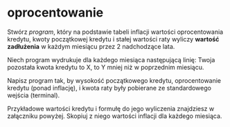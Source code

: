 # oprocentowanie
Stwórz *program*, który na podstawie tabeli inflacji wartości oprocentowania kredytu, kwoty początkowej kredytu i stałej wartości raty wyliczy **wartość zadłużenia** w każdym miesiącu przez 2 nadchodzące lata.

Niech program wydrukuje dla każdego miesiąca następującą linię:
Twoja pozostała kwota kredytu to X, to Y mniej niż w poprzednim miesiącu.

Napisz program tak, by wysokość początkowego kredytu, oprocentowanie kredytu (ponad inflację), i kwota raty były pobierane ze standardowego wejścia (terminal).

Przykładowe wartości kredytu i formułę do jego wyliczenia znajdziesz w załączniku powyżej. Skopiuj z niego wartości inflacji dla każdego miesiąca.
